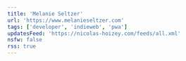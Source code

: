 ```yaml
---
title: 'Melanie Seltzer'
url: 'https://www.melanieseltzer.com'
tags: ['developer', 'indieweb', 'pwa']
updatesFeed: 'https://nicolas-hoizey.com/feeds/all.xml'
nsfw: false
rss: true
---
```


